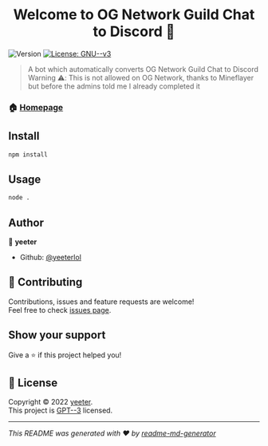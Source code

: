 <h1 align="center">Welcome to OG Network Guild Chat to Discord 👋</h1>

<p>
  <img alt="Version" src="https://img.shields.io/badge/version-1.0.0-blue.svg?cacheSeconds=2592000" />
  <a href="https://github.com/yeeterlol/OGNetworkSync/blob/master/LICENSE" target="_blank">
    <img alt="License: GNU--v3" src="https://img.shields.io/badge/License-GNU--v3-yellow.svg" />
  </a>
</p>

> A bot which automatically converts OG Network Guild Chat to Discord
> Warning ⚠️: This is not allowed on OG Network, thanks to Mineflayer but before the admins told me I already completed it

### 🏠 [Homepage](https://github.com/yeeterlol/OGNetworkSync#readme)

## Install

```sh
npm install
```

## Usage

```sh
node .
```

## Author

👤 **yeeter**

* Github: [@yeeterlol](https://github.com/yeeterlol)

## 🤝 Contributing

Contributions, issues and feature requests are welcome!<br />Feel free to check [issues page](https://github.com/yeeterlol/OGNetworkSync/issues). 

## Show your support

Give a ⭐️ if this project helped you!

## 📝 License

Copyright © 2022 [yeeter](https://github.com/yeeterlol).<br />
This project is [GPT--3](https://github.com/yeeterlol/blob/master/LICENSE) licensed.

***
_This README was generated with ❤️ by [readme-md-generator](https://github.com/kefranabg/readme-md-generator)_
